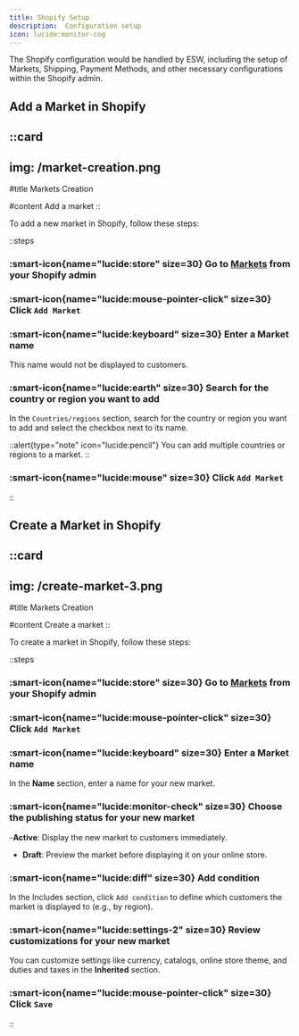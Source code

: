 ```yaml
---
title: Shopify Setup
description:  Configuration setup
icon: lucide:monitor-cog
---
```


The Shopify configuration would be handled by ESW, including the setup of Markets, Shipping, Payment Methods, and other necessary configurations within the Shopify admin.

## Add a Market in Shopify


::card
---
img: /market-creation.png
---
#title
Markets Creation

#content
Add a market
::

To add a new market in Shopify, follow these steps:

::steps
### :smart-icon{name="lucide:store" size=30} Go to [Markets](https://accounts.shopify.com/select?rid=f3f66f40-5f39-47d9-bae1-cd1203948b2a) from your Shopify admin

### :smart-icon{name="lucide:mouse-pointer-click" size=30} Click `Add Market`

### :smart-icon{name="lucide:keyboard" size=30} Enter a Market name

This name would not be displayed to customers.

### :smart-icon{name="lucide:earth" size=30} Search for the country or region you want to add

In the `Countries/regions` section, search for the country or region you want to add and select the checkbox next to its name.

::alert{type="note" icon="lucide:pencil"}
 You can add multiple countries or regions to a market.
::

### :smart-icon{name="lucide:mouse" size=30} Click `Add Market`

::

## Create a Market in Shopify

::card
---
img: /create-market-3.png
---
#title
Markets Creation

#content
Create a market
::

To create a market in Shopify, follow these steps:

::steps
### :smart-icon{name="lucide:store" size=30} Go to [Markets](https://accounts.shopify.com/select?rid=f3f66f40-5f39-47d9-bae1-cd1203948b2a) from your Shopify admin

### :smart-icon{name="lucide:mouse-pointer-click" size=30} Click `Add Market`

### :smart-icon{name="lucide:keyboard" size=30} Enter a Market name

In the **Name** section, enter a name for your new market.

### :smart-icon{name="lucide:monitor-check" size=30} Choose the publishing status for your new market

-**Active**: Display the new market to customers immediately.
- **Draft**: Preview the market before displaying it on your online store.

### :smart-icon{name="lucide:diff" size=30} Add condition

In the Includes section, click `Add condition` to define which customers the market is displayed to (e.g., by region).

### :smart-icon{name="lucide:settings-2" size=30} Review customizations for your new market

 You can customize settings like currency, catalogs, online store theme, and duties and taxes in the **Inherited** section.

### :smart-icon{name="lucide:mouse-pointer-click" size=30} Click `Save`

::
